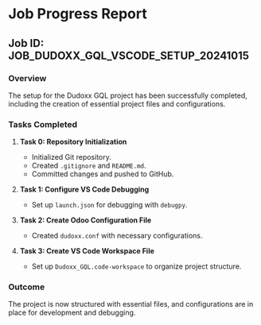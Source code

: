 # Job Progress Report

## Job ID: JOB_DUDOXX_GQL_VSCODE_SETUP_20241015

### Overview
The setup for the Dudoxx GQL project has been successfully completed, including the creation of essential project files and configurations.

### Tasks Completed
1. **Task 0: Repository Initialization**
   - Initialized Git repository.
   - Created `.gitignore` and `README.md`.
   - Committed changes and pushed to GitHub.

2. **Task 1: Configure VS Code Debugging**
   - Set up `launch.json` for debugging with `debugpy`.

3. **Task 2: Create Odoo Configuration File**
   - Created `dudoxx.conf` with necessary configurations.

4. **Task 3: Create VS Code Workspace File**
   - Set up `Dudoxx_GQL.code-workspace` to organize project structure.

### Outcome
The project is now structured with essential files, and configurations are in place for development and debugging.
